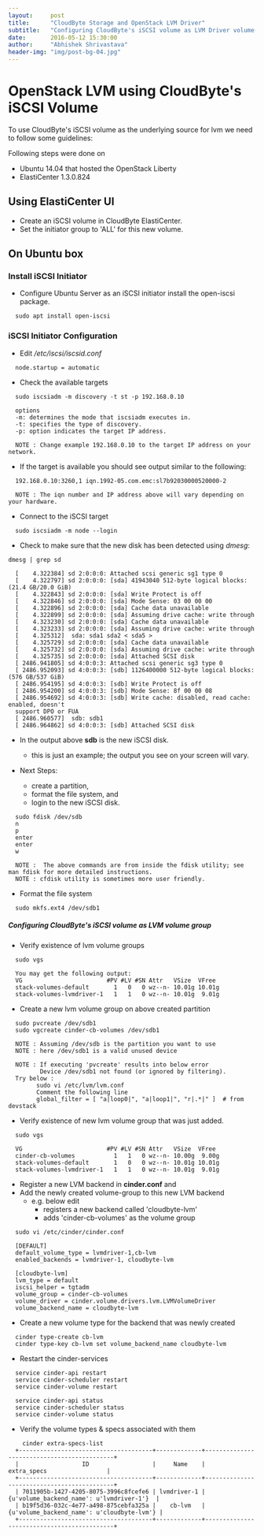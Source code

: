 ```yaml
---
layout:     post
title:      "CloudByte Storage and OpenStack LVM Driver"
subtitle:   "Configuring CloudByte's iSCSI volume as LVM Driver volume-group"
date:       2016-05-12 15:30:00
author:     "Abhishek Shrivastava"
header-img: "img/post-bg-04.jpg"
---
```


# OpenStack LVM using CloudByte's iSCSI Volume

To use CloudByte's iSCSI volume as the underlying source for lvm we need to follow some guidelines:

Following steps were done on

* Ubuntu 14.04 that hosted the OpenStack Liberty
* ElastiCenter 1.3.0.824

## Using ElastiCenter UI

- Create an iSCSI volume in CloudByte ElastiCenter.
- Set the initiator group to 'ALL' for this new volume.


## On Ubuntu box


### Install iSCSI Initiator

- Configure Ubuntu Server as an iSCSI initiator install the open-iscsi package. 


```
  sudo apt install open-iscsi
```


### iSCSI Initiator Configuration

- Edit */etc/iscsi/iscsid.conf*


```
  node.startup = automatic
```

- Check the available targets


```
  sudo iscsiadm -m discovery -t st -p 192.168.0.10
  
  options
  -m: determines the mode that iscsiadm executes in.
  -t: specifies the type of discovery.
  -p: option indicates the target IP address.
  
  NOTE : Change example 192.168.0.10 to the target IP address on your network.
```

- If the target is available you should see output similar to the following:


```
  192.168.0.10:3260,1 iqn.1992-05.com.emc:sl7b92030000520000-2
  
  NOTE : The iqn number and IP address above will vary depending on your hardware.
```

- Connect to the iSCSI target

```
  sudo iscsiadm -m node --login
```

- Check to make sure that the new disk has been detected using *dmesg*:

```
dmesg | grep sd

  [    4.322384] sd 2:0:0:0: Attached scsi generic sg1 type 0
  [    4.322797] sd 2:0:0:0: [sda] 41943040 512-byte logical blocks: (21.4 GB/20.0 GiB)
  [    4.322843] sd 2:0:0:0: [sda] Write Protect is off
  [    4.322846] sd 2:0:0:0: [sda] Mode Sense: 03 00 00 00
  [    4.322896] sd 2:0:0:0: [sda] Cache data unavailable
  [    4.322899] sd 2:0:0:0: [sda] Assuming drive cache: write through
  [    4.323230] sd 2:0:0:0: [sda] Cache data unavailable
  [    4.323233] sd 2:0:0:0: [sda] Assuming drive cache: write through
  [    4.325312]  sda: sda1 sda2 < sda5 >
  [    4.325729] sd 2:0:0:0: [sda] Cache data unavailable
  [    4.325732] sd 2:0:0:0: [sda] Assuming drive cache: write through
  [    4.325735] sd 2:0:0:0: [sda] Attached SCSI disk
  [ 2486.941805] sd 4:0:0:3: Attached scsi generic sg3 type 0
  [ 2486.952093] sd 4:0:0:3: [sdb] 1126400000 512-byte logical blocks: (576 GB/537 GiB)
  [ 2486.954195] sd 4:0:0:3: [sdb] Write Protect is off
  [ 2486.954200] sd 4:0:0:3: [sdb] Mode Sense: 8f 00 00 08
  [ 2486.954692] sd 4:0:0:3: [sdb] Write cache: disabled, read cache: enabled, doesn't
  support DPO or FUA
  [ 2486.960577]  sdb: sdb1
  [ 2486.964862] sd 4:0:0:3: [sdb] Attached SCSI disk
```

- In the output above **sdb** is the new iSCSI disk. 

  - this is just an example; the output you see on your screen will vary.

- Next Steps: 
  
  - create a partition, 
  - format the file system, and
  - login to the new iSCSI disk. 

```
  sudo fdisk /dev/sdb
  n
  p
  enter
  enter
  w
  
  NOTE :  The above commands are from inside the fdisk utility; see man fdisk for more detailed instructions. 
  NOTE : cfdisk utility is sometimes more user friendly.
```

- Format the file system
```
  sudo mkfs.ext4 /dev/sdb1
```

##### Configuring CloudByte's iSCSI volume as LVM volume group

- Verify existence of lvm volume groups
```
  sudo vgs
  
  You may get the following output:
  VG                        #PV #LV #SN Attr   VSize  VFree
  stack-volumes-default       1   0   0 wz--n- 10.01g 10.01g
  stack-volumes-lvmdriver-1   1   1   0 wz--n- 10.01g  9.01g
```

- Create a new lvm volume group on above created partition
```
  sudo pvcreate /dev/sdb1 
  sudo vgcreate cinder-cb-volumes /dev/sdb1
  
  NOTE : Assuming /dev/sdb is the partition you want to use 
  NOTE : here /dev/sdb1 is a valid unused device
  
  NOTE : If executing 'pvcreate' results into below error
         Device /dev/sdb1 not found (or ignored by filtering).
  Try below :
        sudo vi /etc/lvm/lvm.conf
        Comment the following line
        global_filter = [ "a|loop0|", "a|loop1|", "r|.*|" ]  # from devstack
```
  
- Verify existence of new lvm volume group that was just added.
```
  sudo vgs
  
  VG                        #PV #LV #SN Attr   VSize  VFree
  cinder-cb-volumes           1   1   0 wz--n- 10.00g  9.00g
  stack-volumes-default       1   0   0 wz--n- 10.01g 10.01g
  stack-volumes-lvmdriver-1   1   1   0 wz--n- 10.01g  9.01g
```

- Register a new LVM backend in **cinder.conf** and
- Add the newly created volume-group to this new LVM backend
  - e.g. below edit 
    - registers a new backend called 'cloudbyte-lvm'
    - adds 'cinder-cb-volumes' as the volume group
```
  sudo vi /etc/cinder/cinder.conf
  
  [DEFAULT]
  default_volume_type = lvmdriver-1,cb-lvm
  enabled_backends = lvmdriver-1, cloudbyte-lvm
  
  [cloudbyte-lvm]
  lvm_type = default
  iscsi_helper = tgtadm
  volume_group = cinder-cb-volumes
  volume_driver = cinder.volume.drivers.lvm.LVMVolumeDriver
  volume_backend_name = cloudbyte-lvm
```

- Create a new volume type for the backend that was newly created
```
  cinder type-create cb-lvm
  cinder type-key cb-lvm set volume_backend_name cloudbyte-lvm
```

- Restart the cinder-services
```
  service cinder-api restart
  service cinder-scheduler restart
  service cinder-volume restart
  
  service cinder-api status
  service cinder-scheduler status
  service cinder-volume status
```

- Verify the volume types & specs associated with them
```
    cinder extra-specs-list
  +--------------------------------------+-------------+--------------------------------------------+
  |                  ID                  |     Name    |                extra_specs                 |
  +--------------------------------------+-------------+--------------------------------------------+
  | 7011905b-1427-4205-8075-3996c8fcefe6 | lvmdriver-1 |  {u'volume_backend_name': u'lvmdriver-1'}  |
  | b19f5d36-032c-4e77-a498-875cebfa325a |    cb-lvm   | {u'volume_backend_name': u'cloudbyte-lvm'} |
  +--------------------------------------+-------------+--------------------------------------------+
```
